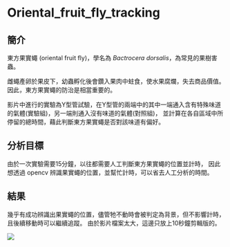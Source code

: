 # Oriental_fruit_fly_tracking

## 簡介
東方果實蠅 (oriental fruit fly)，學名為 *Bactrocera dorsalis*，為常見的果樹害蟲。

雌蠅產卵於果皮下，幼蟲孵化後會鑽入果肉中蛀食，使水果腐爛，失去商品價值。
因此，東方果實蠅的防治是相當重要的。

影片中進行的實驗為Y型管試驗，在Y型管的兩端中的其中一端通入含有特殊味道的氣體(實驗組)，另一端則通入沒有味道的氣體(對照組)，
並計算在各自區域中所停留的總時間，藉此判斷東方果實蠅是否對該味道有偏好。

## 分析目標
由於一次實驗需要15分鐘，以往都需要人工判斷東方果實蠅的位置並計時，
因此想透過 opencv 辨識果實蠅的位置，並幫忙計時，可以省去人工分析的時間。

## 結果
幾乎有成功辨識出果實蠅的位置，儘管牠不動時會被判定為背景，但不影響計時，且後續移動時可以繼續追蹤。
由於影片檔案太大，這邊只放上10秒鐘剪輯版的。

![](https://github.com/CK642509/Oriental_fruit_fly_tracking/blob/main/tack_fly_result_trim.gif)
